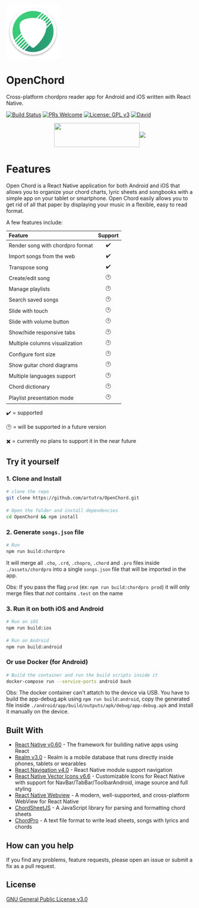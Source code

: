 ![Open Chord Icon](android/app/src/main/res/mipmap-xxhdpi/ic_launcher.png?raw=true "OpenChord")

# OpenChord
Cross-platform chordpro reader app for Android and iOS written with React Native.

[![Build Status](https://travis-ci.org/artutra/OpenChord.svg?branch=master)](https://travis-ci.org/artutra/OpenChord)
[![PRs Welcome](https://img.shields.io/badge/PRs-welcome-brightgreen.svg?style=flat-square)](http://makeapullrequest.com)
[![License: GPL v3](https://img.shields.io/badge/License-GPLv3-blue.svg)](https://www.gnu.org/licenses/gpl-3.0)
[![David](https://img.shields.io/david/artutra/OpenChord.svg)](https://david-dm.org/artutra/OpenChord)

<p style="display: flex;flex-wrap: wrap; align-items: center;justify-content: center">
  <a href="#">
    <img src="https://upload.wikimedia.org/wikipedia/commons/3/3c/Download_on_the_App_Store_Badge.svg" width="230" height="65">
  </a>
  <a href="https://play.google.com/apps/testing/com.openchord">
    <img src="https://play.google.com/intl/en_us/badges/images/generic/en_badge_web_generic.png" width="250">
  </a>
</p>

# Features
Open Chord is a React Native application for both Android and iOS that allows you to organize your chord charts, lyric sheets and songbooks with a simple app on your tablet or smartphone. Open Chord easily allows you to get rid of all that paper by displaying your music in a flexible, easy to read format.

A few features include:

| Feature                          | Support            |
|:-------------------------------- |:------------------:|
| Render song with chordpro format | :heavy_check_mark: |
| Import songs from the web        | :heavy_check_mark: |
| Transpose song                   | :heavy_check_mark: |
| Create/edit song                 | :clock2:           |
| Manage playlists                 | :clock2:           |
| Search saved songs               | :clock2:           |
| Slide with touch                 | :clock2:           |
| Slide with volume button         | :clock2:           |
| Show/hide responsive tabs        | :clock2:           |
| Multiple columns visualization   | :clock2:           |
| Configure font size              | :clock2:           |
| Show guitar chord diagrams       | :clock2:           |
| Multiple languages support       | :clock2:           |
| Chord dictionary                 | :clock2:           |
| Playlist presentation mode       | :clock2:           |

:heavy_check_mark: = supported

:clock2: = will be supported in a future version

:heavy_multiplication_x: = currently no plans to support it in the near future

## Try it yourself

### 1. Clone and Install

```bash
# clone the repo
git clone https://github.com/artutra/OpenChord.git

# Open the folder and install dependencies
cd OpenChord && npm install
```

### 2. Generate `songs.json` file
```bash
# Run
npm run build:chordpro
```
It will merge all `.cho`, `.crd`, `.chopro`, `.chord` and `.pro` files inside `./assets/chordpro` into a single `songs.json` file that will be imported in the app.

Obs: If you pass the flag `prod` (ex: `npm run build:chordpro prod`) it will only merge files that *not* contains `.test` on the name

### 3. Run it on both iOS and Android
```bash
# Run on iOS
npm run build:ios

# Run on Android
npm run build:android
```
### Or use Docker (for Android)
```bash
# Build the container and run the build scripts inside it
docker-compose run --service-ports android bash
```
Obs: The docker container can't attatch to the device via USB. You have to build the app-debug.apk using `npm run build:android`, copy the generated file inside `./android/app/build/outputs/apk/debug/app-debug.apk` and install it manually on the device.


## Built With

* [React Native v0.60](https://facebook.github.io/react-native/) - The framework for building native apps using React
* [Realm v3.0](https://github.com/realm/realm-js) - Realm is a mobile database that runs directly inside phones, tablets or wearables
* [React Navigation v4.0](https://reactnavigation.org) - React Native module support navigation
* [React Native Vector Icons v6.6](https://github.com/oblador/react-native-vector-icons) - Customizable Icons for React Native with support for NavBar/TabBar/ToolbarAndroid, image source and full styling
* [React Native Webview](https://github.com/react-native-community/react-native-webview) - A modern, well-supported, and cross-platform WebView for React Native
* [ChordSheetJS](https://github.com/martijnversluis/ChordSheetJS) - A JavaScript library for parsing and formatting chord sheets
* [ChordPro](https://www.chordpro.org/chordpro/index.html) - A text file format to write lead sheets, songs with lyrics and chords

## How can you help
If you find any problems, feature requests, please open an issue or submit a fix as a pull request.

## License
[GNU General Public License v3.0](LICENSE)